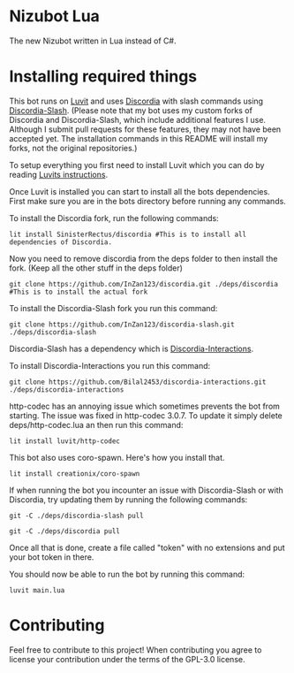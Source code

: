 # Nizubot Lua
 The new Nizubot written in Lua instead of C#.

# Installing required things
This bot runs on [Luvit](https://luvit.io/) and uses [Discordia](https://github.com/SinisterRectus/Discordia) with slash commands using [Discordia-Slash](https://github.com/GitSparTV/discordia-slash).
(Please note that my bot uses my custom forks of Discordia and Discordia-Slash, which include additional features I use. Although I submit pull requests for these features, they may not have been accepted yet. The installation commands in this README will install my forks, not the original repositories.)

To setup everything you first need to install Luvit which you can do by reading [Luvits instructions](https://luvit.io/install.html).

Once Luvit is installed you can start to install all the bots dependencies. First make sure you are in the bots directory before running any commands.

To install the Discordia fork, run the following commands:
```
lit install SinisterRectus/discordia #This is to install all dependencies of Discordia.
```
Now you need to remove discordia from the deps folder to then install the fork. (Keep all the other stuff in the deps folder)
```
git clone https://github.com/InZan123/discordia.git ./deps/discordia #This is to install the actual fork
```
 
To install the Discordia-Slash fork you run this command:
```
git clone https://github.com/InZan123/discordia-slash.git ./deps/discordia-slash
```
Discordia-Slash has a dependency which is [Discordia-Interactions](https://github.com/Bilal2453/discordia-interactions). 

To install Discordia-Interactions you run this command:
```
git clone https://github.com/Bilal2453/discordia-interactions.git ./deps/discordia-interactions
```

http-codec has an annoying issue which sometimes prevents the bot from starting. The issue was fixed in http-codec 3.0.7. To update it simply delete deps/http-codec.lua an then run this command:
```
lit install luvit/http-codec
```

This bot also uses coro-spawn. Here's how you install that.
```
lit install creationix/coro-spawn
```

If when running the bot you incounter an issue with Discordia-Slash or with Discordia, try updating them by running the following commands:
```
git -C ./deps/discordia-slash pull
```
```
git -C ./deps/discordia pull
```

Once all that is done, create a file called "token" with no extensions and put your bot token in there.

You should now be able to run the bot by running this command:
```
luvit main.lua
```

# Contributing
Feel free to contribute to this project! When contributing you agree to license your contribution under the terms of the GPL-3.0 license.
